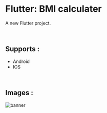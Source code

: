 # Flutter: BMI calculater

A new Flutter project.

<br/>

## Supports :

- Android
- IOS

<br/>

## Images : 
![banner](https://github.com/BardiaKhd/bmi_calculater/assets/138980378/ef36b16f-4d0c-4876-ae46-ba06ce88a223)

